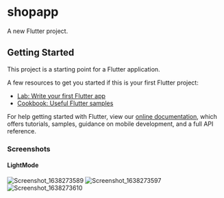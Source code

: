 # shopapp

A new Flutter project.

## Getting Started

This project is a starting point for a Flutter application.

A few resources to get you started if this is your first Flutter project:

- [Lab: Write your first Flutter app](https://flutter.dev/docs/get-started/codelab)
- [Cookbook: Useful Flutter samples](https://flutter.dev/docs/cookbook)

For help getting started with Flutter, view our
[online documentation](https://flutter.dev/docs), which offers tutorials,
samples, guidance on mobile development, and a full API reference.
### Screenshots
#### LightMode
![Screenshot_1638273589](https://user-images.githubusercontent.com/62202902/144046094-4fd79725-a8af-4be5-9356-de964b8fe071.png)
![Screenshot_1638273597](https://user-images.githubusercontent.com/62202902/144046255-6dfc1bad-b41f-4c52-b7fa-d7ad66ce4a6a.png)
![Screenshot_1638273610](https://user-images.githubusercontent.com/62202902/144046356-8b9eca53-d077-498b-bd3d-c3c3984625fa.png)

